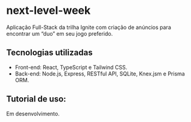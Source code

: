 # next-level-week
 
Aplicação Full-Stack da trilha Ignite com criação de anúncios para encontrar um
“duo” em seu jogo preferido.

## Tecnologias utilizadas
- Front-end: React, TypeScript e Tailwind CSS.
- Back-end: Node.js, Express, RESTful API, SQLite, Knex.jsm e Prisma ORM.

## Tutorial de uso:
Em desenvolvimento.
